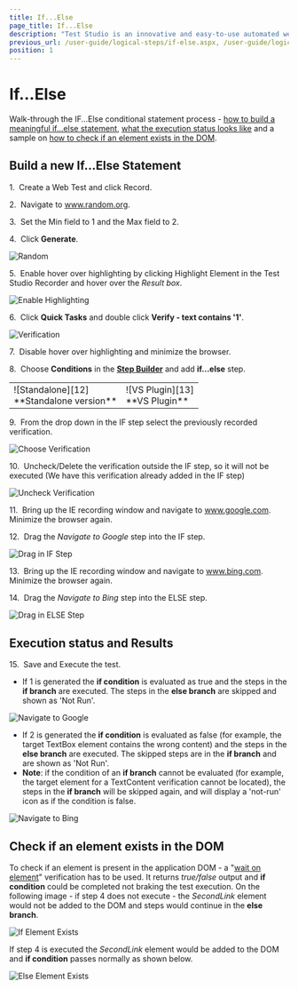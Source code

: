 ```yaml
---
title: If...Else
page_title: If...Else
description: "Test Studio is an innovative and easy-to-use automated web, WPF and load testing solution. Test Studio tests support essential technologies like ASP.NET AJAX, Silverlight, PHP and MVC. HTML5, Testing framework, functional testing, performance testing, load testing, exploratory testing, manual testing."
previous_url: /user-guide/logical-steps/if-else.aspx, /user-guide/logical-steps/if-else
position: 1
---
```

# If...Else

Walk-through the IF...Else conditional statement process - <a href="/features/logical-steps/if-else#Build-a-new-IfElse-Statement">how to build a meaningful if...else statement</a>, <a href="/features/logical-steps/if-else#Execution-status-and-Results">what the execution status looks like</a> and a sample on <a href="/features/logical-steps/if-else#Check-if-an-element-exists-in-the-DOM">how to check if an element exists in the DOM</a>.

## Build a new If...Else Statement

1.&nbsp; Create a Web Test and click Record.

2.&nbsp; Navigate to <a href="https://www.random.org/" target="_blank">www.random.org</a>.

3.&nbsp; Set the Min field to 1 and the Max field to 2.

4.&nbsp; Click **Generate**.

![Random][1]

5.&nbsp; Enable hover over highlighting by clicking Highlight Element in the Test Studio Recorder and hover over the *Result box*.

![Enable Highlighting][2]

6.&nbsp; Click **Quick Tasks** and double click **Verify - text contains '1'**.

![Verification][3]

7.&nbsp; Disable hover over highlighting and minimize the browser.

8.&nbsp; Choose **Conditions** in the <a href="/getting-started/test-recording/step-suggestions" target="_blank">**Step Builder**</a> and add **if...else** step.

<table id="no-table">
<tr>
<td>![Standalone][12]<br>**Standalone version**</td>
<td>![VS Plugin][13]<br>**VS Plugin**</td>
<tr>
<table>

9.&nbsp; From the drop down in the IF step select the previously recorded verification.

![Choose Verification][6]

10.&nbsp; Uncheck/Delete the verification outside the IF step, so it will not be executed (We have this verification already added in the IF step)

![Uncheck Verification][7]

11.&nbsp; Bring up the IE recording window and navigate to <a href="http://www.google.com" target="_blank">www.google.com</a>. Minimize the browser again.

12.&nbsp; Drag the *Navigate to Google* step into the IF step.

![Drag in IF Step][8]

13.&nbsp; Bring up the IE recording window and navigate to <a href="http://www.bing.com" target="_blank">www.bing.com</a>. Minimize the browser again.

14.&nbsp; Drag the *Navigate to Bing* step into the ELSE step.

![Drag in ELSE Step][9]

## Execution status and Results

15.&nbsp; Save and Execute the test.

- If 1 is generated the **if condition** is evaluated as true and the steps in the **if branch** are executed. The steps in the **else branch** are skipped and shown as 'Not Run'.

![Navigate to Google][10]

- If 2 is generated the **if condition** is evaluated as false (for example, the target TextBox element contains the wrong content) and the steps in the **else branch** are executed. The skipped steps are in the **if branch** and are shown as 'Not Run'. 
- **Note**:  if the condition of an **if branch** cannot be evaluated (for example, the target element for a TextContent verification cannot be located), the steps in the **if branch** will be skipped again, and will display a 'not-run' icon as if the condition is false. 

![Navigate to Bing][11]

## Check if an element exists in the DOM

To check if an element is present in the application DOM - a "<a href="/features/recorder/verifications/Wait" target="_blank">wait on element</a>" verification has to be used. It returns *true/false* output and **if condition** could be completed not braking the test execution. On the following image - if step 4 does not execute - the *SecondLink* element would not be added to the DOM and steps would continue in the **else branch**.

![If Element Exists][14]

If step 4 is executed the *SecondLink* element would be added to the DOM and **if condition** passes normally as shown below.

![Else Element Exists][15]

[1]: /img/features/logical-steps/if-else/fig1.png
[2]: /img/features/logical-steps/if-else/fig2.png
[3]: /img/features/logical-steps/if-else/fig3.png
[4]: /img/features/logical-steps/if-else/fig4.png
[5]: /img/features/logical-steps/if-else/fig5.png
[6]: /img/features/logical-steps/if-else/fig6.png
[7]: /img/features/logical-steps/if-else/fig7.png
[8]: /img/features/logical-steps/if-else/fig8.png
[9]: /img/features/logical-steps/if-else/fig9.png
[10]: /img/features/logical-steps/if-else/fig10.png
[11]: /img/features/logical-steps/if-else/fig11.png
[12]: /img/features/logical-steps/if-else/fig12.png
[13]: /img/features/logical-steps/if-else/fig13.png
[14]: /img/features/logical-steps/if-else/fig14.png
[15]: /img/features/logical-steps/if-else/fig15.png

